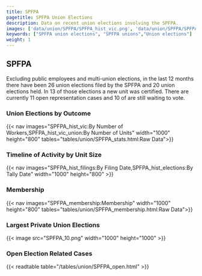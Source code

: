 ```yaml
---
title: SPFPA
pagetitle: SPFPA Union Elections
description: Data on recent union elections involving the SPFPA.
images: ['data/union/SPFPA/SPFPA_hist_vic.png', 'data/union/SPFPA/SPFPA_hist_size.png', 'data/union/SPFPA/SPFPA_10.png']
keywords: ["SPFPA union elections", "SPFPA unions","Union elections"]
weight: 1
---
```

##  SPFPA

Excluding public employees and multi-union elections, in the last 12 months there have been 26 union elections filed by the SPFPA and 20 union elections held. In 13 of those elections a new unit was certified. There are currently 11 open representation cases and 10 of are still waiting to vote.

### Union Elections by Outcome
{{< nav images="SPFPA_hist_vic:By Number of Workers,SPFPA_hist_vic_union:By Number of Units" width="1000" height="800" tables="tables/union/SPFPA_stats.html:Raw Data">}}

### Timeline of Activity by Unit Size
{{< nav images="SPFPA_hist_filings:By Filing Date,SPFPA_hist_elections:By Tally Date" width="1000" height="800" >}}

### Membership
{{< nav images="SPFPA_membership:Membership" width="1000" height="800" tables="tables/union/SPFPA_membership.html:Raw Data">}}

### Largest Private Union Elections
{{< image src="SPFPA_10.png" width="1000" height="1000"  >}}

### Open Election Related Cases
{{< readtable table="/tables/union/SPFPA_open.html" >}}

